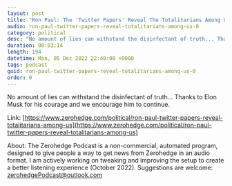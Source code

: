```yaml
---
layout: post
title: "Ron Paul: The 'Twitter Papers' Reveal The Totalitarians Among Us"
audio: ron-paul-twitter-papers-reveal-totalitarians-among-us-0
category: political
desc: "No amount of lies can withstand the disinfectant of truth... Thanks to Elon Musk for his courage and we encourage him to continue."
duration: 00:03:14
length: 194
datetime: Mon, 05 Dec 2022 22:40:00 +0000
tags: podcast
guid: ron-paul-twitter-papers-reveal-totalitarians-among-us-0
order: 0
---
```

No amount of lies can withstand the disinfectant of truth... Thanks to Elon Musk for his courage and we encourage him to continue.

Link: [https://www.zerohedge.com/political/ron-paul-twitter-papers-reveal-totalitarians-among-us](https://www.zerohedge.com/political/ron-paul-twitter-papers-reveal-totalitarians-among-us)

About: The Zerohedge Podcast is a non-commercial, automated program, designed to give people a way to get news from Zerohedge in an audio format.  I am actively working on tweaking and improving the setup to create a better listening experience (October 2022).  Suggestions are welcome: [zerohedgePodcast@outlook.com](mailto:zerohedgePodcast@outlook.com)